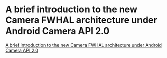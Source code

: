 # A brief introduction to the new Camera FWHAL architecture under Android Camera API 2.0
[A brief introduction to the new Camera FWHAL architecture under Android Camera API 2.0](https://aiwithcloud.com/2022/09/15/a_brief_introduction_to_the_new_camera_fwhal_architecture_under_android_camera_api_2-0/)